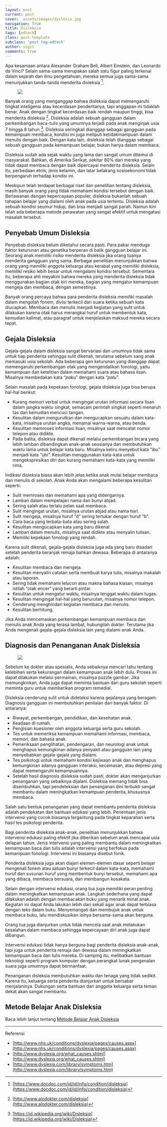 ```yaml
---
layout: post
current: post
cover:  assets/images/dyslexia.jpg
navigation: True
title: Disleksia
tags: [edtech]
class: post-template
subclass: 'post tag-edtech'
author: sigit
comments: true
---
```


Apa kesamaan antara Alexander Graham Bell, Albert Einstein, dan Leonardo da Vinci? Selain sama-sama merupakan salah satu figur paling terkenal dalam sejarah dan ilmu pengetahuan, mereka semua juga sama-sama menunjukkan tanda-tanda menderita disleksia [^1].

<figure>
	<a href="http://www.uaedyslexia.com/dyslexia-banner-1000x288.jpg"><img src="http://www.uaedyslexia.com/dyslexia-banner-1000x288.jpg"></a>
</figure>

Banyak orang yang menganggap bahwa disleksia dapat memengaruhi tingkat inteligensi atau kecerdasan penderitanya, tapi anggapan ini tidaklah benar. Anak dengan tingkat kecerdasan baik rendah maupun tinggi, bisa menderita disleksia [^2]. Disleksia adalah sebuah gangguan dalam perkembangan baca-tulis yang umumnya terjadi pada anak menginjak usia 7 hingga 8 tahun [^3]. Disleksia seringkali dianggap sebagai gangguan pada kemampuan membaca, kondisi ini juga meliputi ketidakmampuan dalam menulis dengan baik. Dengan kata lain, disleksia telah dianggap sebagai sebuah gangguan pada kemampuan belajar, bukan hanya dalam membaca.

Disleksia sudah ada sejak waktu yang lama dan sangat umum ditemui di masyarakat. Bahkan, di Amerika Serikat, sekitar 80% dari mereka yang tidak dapat membaca dengan baik dipercayai menderita disleksia. Selain itu, perbedaan etnis, jenis kelamin, dan latar belakang sosioekonomi tidak berpengaruh terhadap kondisi ini.

Meskipun telah terdapat berbagai riset dan penelitian tentang disleksia, masih banyak orang yang tidak memahami kondisi tersebut dengan baik. Berlawanan dengan kepercayaan populer, disleksia bukanlah sebuah tahapan belajar yang dialami oleh anak pada usia tertentu. Disleksia adalah sebuah kondisi seumur hidup, dan bisa menjadi sangat parah. Namun kini telah ada beberapa metode perawatan yang sangat efektif untuk mengatasi masalah tersebut.

## Penyebab Umum Disleksia

Penyebab disleksia belum diketahui secara pasti. Para pakar menduga faktor keturunan atau genetika berperan di balik gangguan belajar ini. Seorang anak memiliki risiko menderita disleksia jika orang tuanya menderita gangguan yang sama. Berbagai penelitian menunjukkan bahwa orang yang memiliki anggota keluarga atau kerabat yang memiliki disleksia, memiliki resiko lebih besar untuk mengalami kondisi tersebut. Sementara itu, beberapa ahli meyakini bahwa mereka yang menderita disleksia tidak menggunakan bagian otak kiri mereka, bagian yang mengatur kemampuan mengeja dan membaca, dengan semestinya.

Banyak orang percaya bahwa para penderita disleksia memiliki masalah dalam mengolah fonem, divisi terkecil dari suara ketika sebuah kata diucapkan. Membaca dan menulis menjadi kegiatan yang sulit untuk dilakukan karena otak harus merangkai huruf untuk membentuk kata, kemudian kalimat, atau paragraf untuk menjelaskan maksud mereka secara tepat.

## Gejala Disleksia

Gejala-gejala dalam disleksia sangat bervariasi dan umumnya tidak sama untuk tiap penderita sehingga sulit dikenali, terutama sebelum sang anak memasuki usia sekolah. Ada beberapa gen keturunan yang dianggap dapat memengaruhi perkembangan otak yang mengendalikan fonologi, yaitu kemampuan dan ketelitian dalam memahami suara atau bahasa lisan. Misalnya membedakan kata “*paku*” dengan kata “*palu*”.

Selain masalah pada kepekaan fonologi, gejala disleksia juga bisa berupa hal-hal berikut:

- Kurang memori verbal untuk mengingat urutan informasi secara lisan dalam jangka waktu singkat, semacam perintah singkat seperti menaruh tas dan kemudian mencuci tangan.
- Kesulitan dalam mengurutkan dan mengucapkan sesuatu dalam kata-kata, misalnya urutan angka, menamai warna-warna, atau benda.
- Kesulitan memroses informasi lisan, misalnya saat mencatat nomor telepon atau didikte.
- Pada balita, disleksia dapat dikenali melalui perkembangan bicara yang lebih lamban dibandingkan anak-anak seusianya dan membutuhkan waktu lama untuk belajar kata baru. Misalnya keliru menyebut kata “ibu” menjadi kata “ubi”. Kesulitan menggunakan kata-kata untuk mengekspresikan diri dan kurang memahami kata-kata yang memiliki rima.

Indikasi disleksia biasa akan lebih jelas ketika anak mulai belajar membaca dan menulis di sekolah. Anak Anda akan mengalami beberapa kesulitan seperti:

- Sulit memroses dan memahami apa yang didengarnya.
- Lamban dalam mempelajari nama dan bunyi abjad.
- Sering salah atau terlalu pelan saat membaca.
- Sulit mengingat urutan, misalnya urutan abjad atau nama hari.
- Sulit mengeja, misalnya huruf “d” sering tertukar dengan huruf “b”.
- Cara baca yang terbata-bata atau sering salah.
- Kesulitan mengucapkan kata yang baru dikenal.
- Lamban dalam menulis, misalnya saat didikte atau menyalin tulisan.
- Memiliki kepekaan fonologi yang rendah.

Karena sulit dikenali, gejala-gejala disleksia juga ada yang baru disadari setelah penderita beranjak remaja bahkan dewasa. Beberapa di antaranya adalah:

- Kesulitan membaca dan mengeja.
- Kesulitan menyalin catatan serta membuat karya tulis, misalnya makalah atau laporan.
- Sering tidak memahami lelucon atau makna bahasa kiasan, misalnya istilah “otak encer” yang berarti pintar.
- Kesulitan untuk mengatur waktu, misalnya tenggat waktu dalam tugas.
- Kesulitan mengingat hal-hal yang berurutan, misalnya nomor telepon.
- Cenderung menghindari kegiatan membaca dan menulis.
- Kesulitan berhitung.

Jika Anda mencemaskan perkembangan kemampuan membaca dan menulis anak Anda yang terasa lambat, hubungilah dokter. Terutama jika Anda mengenali gejala-gejala disleksia lain yang dialami anak Anda.

## Diagnosis dan Penanganan Anak Disleksia

<figure>
	<a href="http://www.truechristianity.info/img/films/zvezdochki_na_zemle_02.jpg"><img src="http://www.truechristianity.info/img/films/zvezdochki_na_zemle_02.jpg"></a>
</figure>

Sebelum ke dokter atau spesialis, Anda sebaiknya mencari tahu tentang kelebihan serta kekurangan dalam kemampuan anak lebih dulu. Proses ini dapat dilakukan melalui permainan, misalnya puzzle gambar. Jika memungkinkan, Anda juga dapat meminta bantuan dari guru sekolah seperti meminta guru untuk memberikan program remedial.

Disleksia cenderung sulit untuk dideteksi karena gejalanya yang beragam. Diagnosis gangguan ini membutuhkan penilaian dari banyak faktor. Di antaranya:

- Riwayat, perkembangan, pendidikan, dan kesehatan anak.
- Keadaan di rumah.
- Pengisian kuesioner oleh anggota keluarga serta guru sekolah.
- Tes untuk memeriksa kemampuan memahami informasi, membaca, memori, dan bahasa anak.
- Pemeriksaan penglihatan, pendengaran, dan neurologi anak untuk menghapus kemungkinan adanya penyakit atau gangguan lain yang menyebabkan gejala-gejala yang dialami.
- Tes psikologi untuk memahami kondisi kejiwaan anak dan menghapus kemungkinan adanya gangguan interaksi, kecemasan, atau depresi yang dapat memengaruhi kemampuannya.
- Setelah hasil diagnosis disleksia sudah pasti, dokter akan menganjurkan penanganan yang sebaiknya dijalani. Disleksia memang tidak bisa disembuhkan, tapi pendeteksian dan penanganan dini terbukti sangat membantu dalam meningkatkan kemampuan penderita, khususnya membaca.

Salah satu bentuk penanganan yang dapat membantu penderita disleksia adalah pendekatan dan bantuan edukasi yang lebih. Penentuan jenis intervensi yang cocok biasanya tergantung pada tingkat keparahan serta hasil tes psikologi penderita.

Bagi penderita disleksia anak-anak, penelitian menunjukkan bahwa intervensi edukasi paling efektif jika diberikan sebelum anak mencapai usia delapan tahun. Jenis intervensi yang paling membantu dalam meningkatkan kemampuan baca dan tulis adalah intervensi yang berfokus pada kemampuan fonologi. Intervensi ini biasanya disebut fonik.

Penderita disleksia juga akan diajari elemen-elemen dasar seperti belajar mengenali fonem atau satuan bunyi terkecil dalam kata-kata, memahami huruf dan susunan huruf yang membentuk bunyi tersebut, memahami apa yang dibaca, membaca bersuara, dan membangun kosakata.

Selain dengan intervensi edukasi, orang tua juga memiliki peran penting dalam meningkatkan kemampuan anak. Langkah sederhana yang dapat dilakukan adalah dengan membacakan buku yang menarik minat anak. Kegiatan ini dapat Anda lakukan lebih dari sekali agar anak dapat terbiasa dengan teks dalam buku. Menyemangati dan membujuk anak untuk membaca buku, lalu mendiskusikan isinya bersama-sama akan berguna.

Orang tua juga dianjurkan untuk tidak mencela saat anak melakukan kesalahan dalam membaca sehingga kepercayaan diri anak juga dapat dibangun.

Intervensi edukasi tidak hanya berguna bagi penderita disleksia anak-anak, tapi juga untuk penderita remaja dan dewasa dalam meningkatkan kemampuan baca dan tulis mereka. Di samping itu, melibatkan bantuan teknologi seperti program komputer dengan perangkat lunak pengenalan suara juga umumnya dapat bermanfaat.

Penanganan disleksia membutuhkan waktu dan tenaga yang tidak sedikit. Karena itu, keluarga serta penderita dianjurkan untuk bersabar menjalaninya. Dukungan serta bantuan dari anggota keluarga serta teman dekat akan sangat membantu.

## Metode Belajar Anak Disleksia

Baca lebih lanjut tentang [Metode Belajar Anak Disleksia](metode-belajar-disleksia/)


[^1]: [https://www.docdoc.com/id/id/info/condition/disleksia](https://www.docdoc.com/id/id/info/condition/disleksia)
[^2]: [http://www.alodokter.com/disleksia](http://www.alodokter.com/disleksia)
[^3]: [https://id.wikipedia.org/wiki/Disleksia](https://id.wikipedia.org/wiki/Disleksia)

----------

Referensi

- [http://www.nhs.uk/conditions/dyslexia/pages/causes.aspx](http://www.nhs.uk/conditions/dyslexia/pages/causes.aspx)
- [http://www.dyslexia.org/what_causes.shtml](http://www.dyslexia.org/what_causes.shtml)
- [http://www.dyslexia.com/library/symptoms.htm](http://www.dyslexia.com/library/symptoms.htm)



<script type="text/javascript" src="//cdnjs.cloudflare.com/ajax/libs/jquery/2.0.3/jquery.min.js"></script>
<script type="text/javascript">

"use strict";

$(function(){

	var getTextNodesIn = function(el) {
	    return $(el).find(":not(iframe,script)").addBack().contents().filter(function() {
	        return this.nodeType == 3;
	    });
	};

	/* var textNodes = getTextNodesIn($("p, h1, h2, h3")); */
	var textNodes = getTextNodesIn($("*"));



	function isLetter(char) {
		return /^[\d]$/.test(char);
	}


	var wordsInTextNodes = [];
	for (var i = 0; i < textNodes.length; i++) {
		var node = textNodes[i];

		var words = []

		var re = /\w+/g;
		var match;
		while ((match = re.exec(node.nodeValue)) != null) {

			var word = match[0];
			var position = match.index;

			words.push({
				length: word.length,
				position: position
			});
		}

		wordsInTextNodes[i] = words;
	};


	function messUpWords () {

		for (var i = 0; i < textNodes.length; i++) {

			var node = textNodes[i];

			for (var j = 0; j < wordsInTextNodes[i].length; j++) {

				/* Only change a tenth of the words each round. */
				if (Math.random() > 1/10) {

					continue;
				}

				var wordMeta = wordsInTextNodes[i][j];

				var word = node.nodeValue.slice(wordMeta.position, wordMeta.position + wordMeta.length);
				var before = node.nodeValue.slice(0, wordMeta.position);
				var after  = node.nodeValue.slice(wordMeta.position + wordMeta.length);

				node.nodeValue = before + messUpWord(word) + after;
			};
		};
	}

	function messUpWord (word) {

		if (word.length < 3) {

			return word;
		}

		return word[0] + messUpMessyPart(word.slice(1, -1)) + word[word.length - 1];
	}

	function messUpMessyPart (messyPart) {

		if (messyPart.length < 2) {

			return messyPart;
		}

		var a, b;
		while (!(a < b)) {

			a = getRandomInt(0, messyPart.length - 1);
			b = getRandomInt(0, messyPart.length - 1);
		}

		return messyPart.slice(0, a) + messyPart[b] + messyPart.slice(a+1, b) + messyPart[a] + messyPart.slice(b+1);
	}

	/* From https://developer.mozilla.org/en-US/docs/Web/JavaScript/Reference/Global_Objects/Math/random */
	function getRandomInt(min, max) {
		
		return Math.floor(Math.random() * (max - min + 1) + min);
	}


	setInterval(messUpWords, 50);
});


</script>
